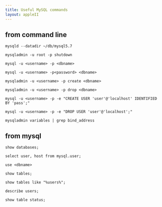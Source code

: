 ```yaml
---
title: Useful MySQL commands
layout: appleII
---
```


from command line
-----------------

`mysqld --datadir ~/db/mysql5.7`

`mysqladmin -u root -p shutdown`

`mysql -u <username> -p <dbname>`

`mysql -u <username> -p<password> <dbname>`

`mysqladmin -u <username> -p create <dbname>`

`mysqladmin -u <username> -p drop <dbname>`

`mysql -u <username> -p -e "CREATE USER 'user'@'localhost' IDENTIFIED BY 'pass';"`

`mysql -u <username> -p -e "DROP USER 'user'@'localhost';"`

`mysqladmin variables | grep bind_address`

from mysql
----------

`show databases;`

`select user, host from mysql.user;`

`use <dbname>`

`show tables;`

`show tables like "%users%";`

`describe users;`

`show table status;`
